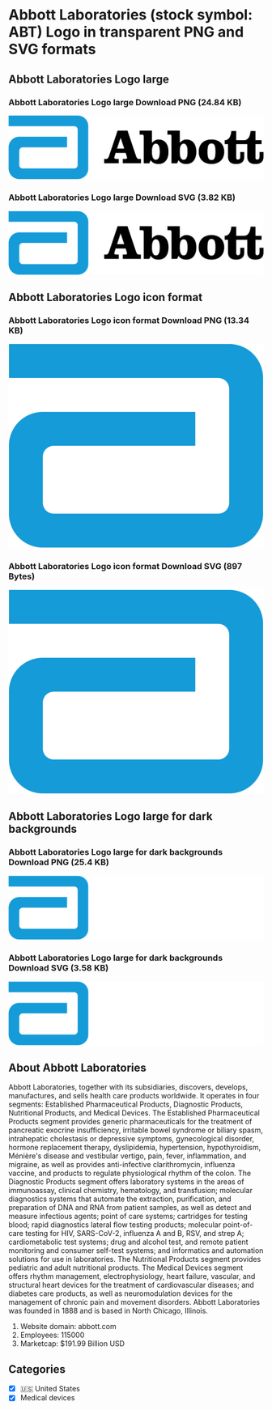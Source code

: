 # Abbott Laboratories (stock symbol: ABT) Logo in transparent PNG and SVG formats

## Abbott Laboratories Logo large

### Abbott Laboratories Logo large Download PNG (24.84 KB)

![Abbott Laboratories Logo large Download PNG (24.84 KB)](/img/orig/ABT_BIG-b6da2db3.png)

### Abbott Laboratories Logo large Download SVG (3.82 KB)

![Abbott Laboratories Logo large Download SVG (3.82 KB)](/img/orig/ABT_BIG-09032338.svg)

## Abbott Laboratories Logo icon format

### Abbott Laboratories Logo icon format Download PNG (13.34 KB)

![Abbott Laboratories Logo icon format Download PNG (13.34 KB)](/img/orig/ABT-c8b5d792.png)

### Abbott Laboratories Logo icon format Download SVG (897 Bytes)

![Abbott Laboratories Logo icon format Download SVG (897 Bytes)](/img/orig/ABT-568ecd35.svg)

## Abbott Laboratories Logo large for dark backgrounds

### Abbott Laboratories Logo large for dark backgrounds Download PNG (25.4 KB)

![Abbott Laboratories Logo large for dark backgrounds Download PNG (25.4 KB)](/img/orig/ABT_BIG.D-da982f7c.png)

### Abbott Laboratories Logo large for dark backgrounds Download SVG (3.58 KB)

![Abbott Laboratories Logo large for dark backgrounds Download SVG (3.58 KB)](/img/orig/ABT_BIG.D-45163585.svg)

## About Abbott Laboratories

Abbott Laboratories, together with its subsidiaries, discovers, develops, manufactures, and sells health care products worldwide. It operates in four segments: Established Pharmaceutical Products, Diagnostic Products, Nutritional Products, and Medical Devices. The Established Pharmaceutical Products segment provides generic pharmaceuticals for the treatment of pancreatic exocrine insufficiency, irritable bowel syndrome or biliary spasm, intrahepatic cholestasis or depressive symptoms, gynecological disorder, hormone replacement therapy, dyslipidemia, hypertension, hypothyroidism, Ménière's disease and vestibular vertigo, pain, fever, inflammation, and migraine, as well as provides anti-infective clarithromycin, influenza vaccine, and products to regulate physiological rhythm of the colon. The Diagnostic Products segment offers laboratory systems in the areas of immunoassay, clinical chemistry, hematology, and transfusion; molecular diagnostics systems that automate the extraction, purification, and preparation of DNA and RNA from patient samples, as well as detect and measure infectious agents; point of care systems; cartridges for testing blood; rapid diagnostics lateral flow testing products; molecular point-of-care testing for HIV, SARS-CoV-2, influenza A and B, RSV, and strep A; cardiometabolic test systems; drug and alcohol test, and remote patient monitoring and consumer self-test systems; and informatics and automation solutions for use in laboratories. The Nutritional Products segment provides pediatric and adult nutritional products. The Medical Devices segment offers rhythm management, electrophysiology, heart failure, vascular, and structural heart devices for the treatment of cardiovascular diseases; and diabetes care products, as well as neuromodulation devices for the management of chronic pain and movement disorders. Abbott Laboratories was founded in 1888 and is based in North Chicago, Illinois.

1. Website domain: abbott.com
2. Employees: 115000
3. Marketcap: $191.99 Billion USD


## Categories
- [x] 🇺🇸 United States
- [x] Medical devices

